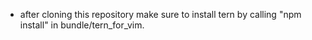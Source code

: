* after cloning this repository make sure to install tern by calling "npm install" in bundle/tern_for_vim.
